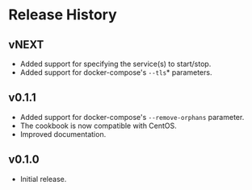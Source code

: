 # Release History

## vNEXT

* Added support for specifying the service(s) to start/stop.
* Added support for docker-compose's `--tls`* parameters.

## v0.1.1

* Added support for docker-compose's `--remove-orphans` parameter.
* The cookbook is now compatible with CentOS.
* Improved documentation.

## v0.1.0

* Initial release.

